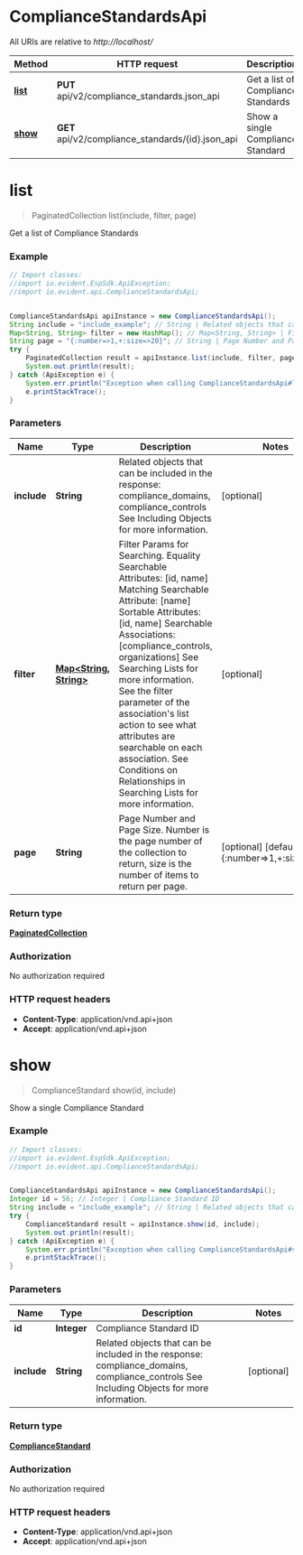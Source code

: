# ComplianceStandardsApi

All URIs are relative to *http://localhost/*

Method | HTTP request | Description
------------- | ------------- | -------------
[**list**](ComplianceStandardsApi.md#list) | **PUT** api/v2/compliance_standards.json_api | Get a list of Compliance Standards
[**show**](ComplianceStandardsApi.md#show) | **GET** api/v2/compliance_standards/{id}.json_api | Show a single Compliance Standard


<a name="list"></a>
# **list**
> PaginatedCollection list(include, filter, page)

Get a list of Compliance Standards



### Example
```java
// Import classes:
//import io.evident.EspSdk.ApiException;
//import io.evident.api.ComplianceStandardsApi;


ComplianceStandardsApi apiInstance = new ComplianceStandardsApi();
String include = "include_example"; // String | Related objects that can be included in the response:  compliance_domains, compliance_controls See Including Objects for more information.
Map<String, String> filter = new HashMap(); // Map<String, String> | Filter Params for Searching.  Equality Searchable Attributes: [id, name] Matching Searchable Attribute: [name]  Sortable Attributes: [id, name] Searchable Associations: [compliance_controls, organizations] See Searching Lists for more information. See the filter parameter of the association's list action to see what attributes are searchable on each association. See Conditions on Relationships in Searching Lists for more information.
String page = "{:number=>1,+:size=>20}"; // String | Page Number and Page Size.  Number is the page number of the collection to return, size is the number of items to return per page.
try {
    PaginatedCollection result = apiInstance.list(include, filter, page);
    System.out.println(result);
} catch (ApiException e) {
    System.err.println("Exception when calling ComplianceStandardsApi#list");
    e.printStackTrace();
}
```

### Parameters

Name | Type | Description  | Notes
------------- | ------------- | ------------- | -------------
 **include** | **String**| Related objects that can be included in the response:  compliance_domains, compliance_controls See Including Objects for more information. | [optional]
 **filter** | [**Map&lt;String, String&gt;**](String.md)| Filter Params for Searching.  Equality Searchable Attributes: [id, name] Matching Searchable Attribute: [name]  Sortable Attributes: [id, name] Searchable Associations: [compliance_controls, organizations] See Searching Lists for more information. See the filter parameter of the association&#39;s list action to see what attributes are searchable on each association. See Conditions on Relationships in Searching Lists for more information. | [optional]
 **page** | **String**| Page Number and Page Size.  Number is the page number of the collection to return, size is the number of items to return per page. | [optional] [default to {:number&#x3D;&gt;1,+:size&#x3D;&gt;20}]

### Return type

[**PaginatedCollection**](PaginatedCollection.md)

### Authorization

No authorization required

### HTTP request headers

 - **Content-Type**: application/vnd.api+json
 - **Accept**: application/vnd.api+json

<a name="show"></a>
# **show**
> ComplianceStandard show(id, include)

Show a single Compliance Standard



### Example
```java
// Import classes:
//import io.evident.EspSdk.ApiException;
//import io.evident.api.ComplianceStandardsApi;


ComplianceStandardsApi apiInstance = new ComplianceStandardsApi();
Integer id = 56; // Integer | Compliance Standard ID
String include = "include_example"; // String | Related objects that can be included in the response:  compliance_domains, compliance_controls See Including Objects for more information.
try {
    ComplianceStandard result = apiInstance.show(id, include);
    System.out.println(result);
} catch (ApiException e) {
    System.err.println("Exception when calling ComplianceStandardsApi#show");
    e.printStackTrace();
}
```

### Parameters

Name | Type | Description  | Notes
------------- | ------------- | ------------- | -------------
 **id** | **Integer**| Compliance Standard ID |
 **include** | **String**| Related objects that can be included in the response:  compliance_domains, compliance_controls See Including Objects for more information. | [optional]

### Return type

[**ComplianceStandard**](ComplianceStandard.md)

### Authorization

No authorization required

### HTTP request headers

 - **Content-Type**: application/vnd.api+json
 - **Accept**: application/vnd.api+json

